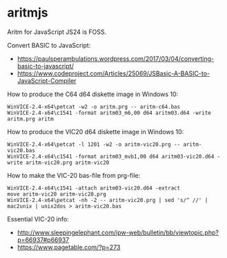 # aritmjs
Aritm for JavaScript JS24 is FOSS.

Convert BASIC to JavaScript:
* https://paulsperambulations.wordpress.com/2017/03/04/converting-basic-to-javascript/
* https://www.codeproject.com/Articles/25069/JSBasic-A-BASIC-to-JavaScript-Compiler

How to produce the C64 d64 diskette image in Windows 10:

    WinVICE-2.4-x64\petcat -w2 -o aritm.prg -- aritm-c64.bas
    WinVICE-2.4-x64\c1541 -format aritm03_m6,00 d64 aritm03.d64 -write aritm.prg aritm

How to produce the VIC20 d64 diskette image in Windows 10:

    WinVICE-2.4-x64\petcat -l 1201 -w2 -o aritm-vic20.prg -- aritm-vic20.bas
    WinVICE-2.4-x64\c1541 -format aritm03_mvb1,00 d64 aritm03-vic20.d64 -write aritm-vic20.prg aritm-vic20
    
How to make the VIC-20 bas-file from prg-file:

    WinVICE-2.4-x64\c1541 -attach aritm03-vic20.d64 -extract
    move aritm-vic20 aritm-vic20.prg
    WinVICE-2.4-x64\petcat -nh -2 -- aritm-vic20.prg | sed 's/^ //' | mac2unix | unix2dos > aritm-vic20.bas

Essential VIC-20 info:
* http://www.sleepingelephant.com/ipw-web/bulletin/bb/viewtopic.php?p=66937#p66937
* https://www.pagetable.com/?p=273
